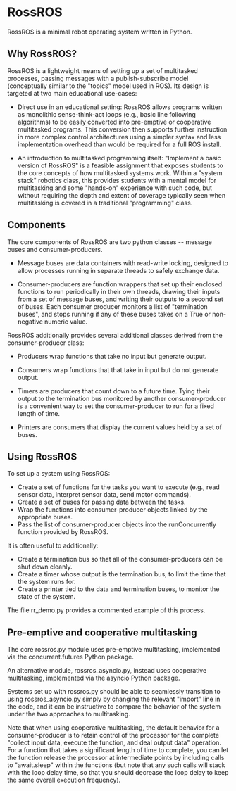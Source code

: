 # RossROS

RossROS is a minimal robot operating system written in Python.

## Why RossROS?

RossROS is a lightweight means of setting up a set of multitasked processes, passing messages with a publish-subscribe model (conceptually similar to the "topics" model used in ROS). Its design is targeted at two main educational use-cases:

* Direct use in an educational setting: RossROS allows programs written as monolithic sense-think-act loops (e.g., basic line following algorithms) to be easily converted into pre-emptive or cooperative multitasked programs. This conversion then supports further instruction in more complex control architectures using a simpler syntax and less implementation overhead than would be required for a full ROS install.

* An introduction to multitasked programming itself: "Implement a basic version of RossROS" is a feasible assignment that exposes students to the core concepts of how multitasked systems work. Within a "system stack" robotics class, this provides students with a mental model for multitasking and some "hands-on" experience with such code, but without requiring the depth and extent of coverage typically seen when multitasking is covered in a traditional "programming" class.

## Components

The core components of RossROS are two python classes -- message buses and consumer-producers. 

* Message buses are data containers with read-write locking, designed to allow processes running in separate threads to safely exchange data.

* Consumer-producers are function wrappers that set up their enclosed functions to run periodically in their own threads, drawing their inputs from a set of message buses, and writing their outputs to a second set of buses. Each consumer producer monitors a list of "termination buses", and stops running if any of these buses takes on a True or non-negative numeric value.

RossROS additionally provides several additional classes derived from the consumer-producer class:

* Producers wrap functions that take no input but generate output.

* Consumers wrap functions that that take in input but do not generate output.

* Timers are producers that count down to a future time. Tying their output to the termination bus monitored by another consumer-producer is a convenient way to set the consumer-producer to run for a fixed length of time.

* Printers are consumers that display the current values held by a set of buses.

## Using RossROS

To set up a system using RossROS:

* Create a set of functions for the tasks you want to execute (e.g., read sensor data, interpret sensor data, send motor commands).
* Create a set of buses for passing data between the tasks.
* Wrap the functions into consumer-producer objects linked by the appropriate buses.
* Pass the list of consumer-producer objects into the runConcurrently function provided by RossROS.

It is often useful to additionally:
* Create a termination bus so that all of the consumer-producers can be shut down cleanly.
* Create a timer whose output is the termination bus, to limit the time that the system runs for.
* Create a printer tied to the data and termination buses, to monitor the state of the system.

The file rr_demo.py provides a commented example of this process.


## Pre-emptive and cooperative multitasking

The core rossros.py module uses pre-emptive multitasking, implemented via the concurrent.futures Python package.

An alternative module, rossros_asyncio.py, instead uses cooperative multitasking, implemented via the asyncio Python package.

Systems set up with rossros.py should be able to seamlessly transition to using rossros_asyncio.py simply by changing the relevant "import" line in the code, and it can be instructive to compare the behavior of the system under the two approaches to multitasking.

Note that when using cooperative multitasking, the default behavior for a consumer-producer is to retain control of the processor for the complete "collect input data, execute the function, and deal output data" operation. For a function that takes a significant length of time to complete, you can let the function release the processor at intermediate points by including calls to "await.sleep" within the functions (but note that any such calls will stack with the loop delay time, so that you should decrease the loop delay to keep the same overall execution frequency).

